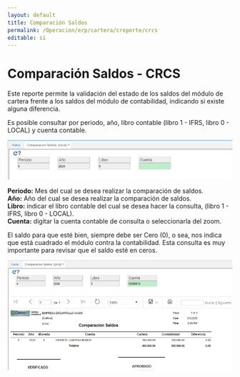 ```yaml
---
layout: default
title: Comparación Saldos
permalink: /Operacion/erp/cartera/creporte/crcs
editable: si
---
```


# Comparación Saldos - CRCS

Este reporte permite la validación del estado de los saldos del módulo de cartera frente a los saldos del módulo de contabilidad, indicando si existe alguna diferencia.  

Es posible consultar por periodo, año, libro contable (libro 1 - IFRS, libro 0 - LOCAL) y cuenta contable.  


![](crcs.png)


**Periodo:** Mes del cual se desea realizar la comparación de saldos.  
**Año:** Año del cual se desea realizar la comparación de saldos.  
**Libro:** indicar el libro contable del cual se desea hacer la consulta, (libro 1 -  IFRS, libro 0 - LOCAL).  
**Cuenta:** digitar la cuenta contable de consulta o seleccionarla del zoom.  


El saldo para que esté bien, siempre debe ser Cero (0), o sea, nos indica que está cuadrado el módulo contra la contabilidad.  Esta consulta es muy importante para revisar que el saldo esté en ceros.  

![](crcs1.png)


